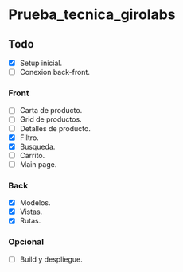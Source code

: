 # Prueba_tecnica_girolabs


## Todo

- [x] Setup inicial.
- [ ] Conexion back-front.

### Front
- [ ] Carta de producto.
- [ ] Grid de productos.
- [ ] Detalles de producto.
- [x] Filtro.
- [x] Busqueda.
- [ ] Carrito.
- [ ] Main page.

### Back
- [x] Modelos.
- [x] Vistas.
- [x] Rutas.

### Opcional

- [ ] Build y despliegue.



